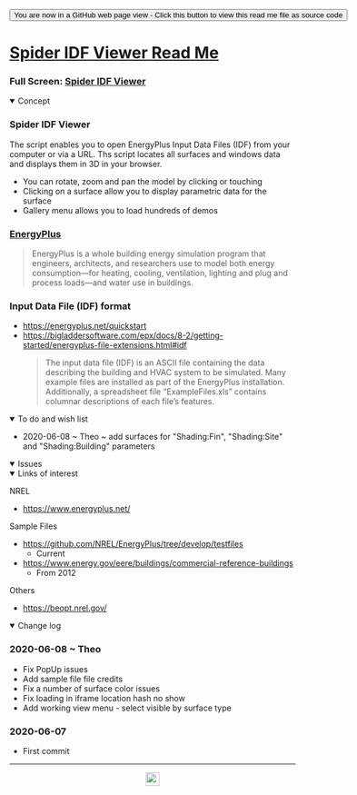 <span style=display:none; >[You are now in a GitHub source code view - click this link to view Read Me file as a web page]( https://ladybug.tools/spider-2020/sandbox/spider-idf-viewer/readme.html "View file as a web page." ) </span>

<div><input type=button class = 'btn btn-secondary btn-sm' onclick=window.location.href="https://github.com/ladybug-tools/spider-2020/tree/master/sandbox/spider-idf-viewer/";
value='You are now in a GitHub web page view - Click this button to view this read me file as source code' ></div>


# [Spider IDF Viewer Read Me]( ./readme.html )

<!--@@@
<iframe src=./index.html width=100% height=500px >Iframes are not viewable in GitHub source code view</iframe>
_Spider IDF Viewer _
@@@-->

### Full Screen: [Spider IDF Viewer]( https://www.ladybug.tools/spider-2020/sandbox/spider-idf-viewer/ )


<details open >
<summary>Concept</summary>

### Spider IDF Viewer

The script enables you to open EnergyPlus Input Data Files (IDF) from your computer or via a URL. Ths script locates all surfaces and windows data and displays them in 3D in your browser.

* You can rotate, zoom and pan the model by clicking or touching
* Clicking on a surface allow you to display parametric data for the surface
* Gallery menu allows you to load hundreds of demos


### [EnergyPlus]( https://energyplus.net/ )

> EnergyPlus is a whole building energy simulation program that engineers, architects, and researchers use to model both energy consumption—for heating, cooling, ventilation, lighting and plug and process loads—and water use in buildings. 

### Input Data File (IDF) format

* https://energyplus.net/quickstart
* https://bigladdersoftware.com/epx/docs/8-2/getting-started/energyplus-file-extensions.html#idf
    > The input data file (IDF) is an ASCII file containing the data describing the building and HVAC system to be simulated. Many example files are installed as part of the EnergyPlus installation. Additionally, a spreadsheet file “ExampleFiles.xls” contains columnar descriptions of each file’s features.

</details>

<details open >
<summary>To do and wish list </summary>

* 2020-06-08 ~ Theo ~ add surfaces for "Shading:Fin", "Shading:Site" and "Shading:Building" parameters

</details>

<details open >
<summary>Issues </summary>


</details>

<details open >
<summary>Links of interest</summary>

NREL

* https://www.energyplus.net/

Sample Files

* https://github.com/NREL/EnergyPlus/tree/develop/testfiles
    * Current
* https://www.energy.gov/eere/buildings/commercial-reference-buildings
    * From 2012

Others

* https://beopt.nrel.gov/

</details>

<details open >
<summary>Change log </summary>

### 2020-06-08 ~ Theo

* Fix PopUp issues
* Add sample file file credits
* Fix a number of surface color issues
* Fix loading in iframe location hash no show
* Add working view menu - select visible by surface type


### 2020-06-07

* First commit

</details>

***

<center title="hello! Click me to go up to the top" ><a href=javascript:window.scrollTo(0,0); > <img width=24 src="https://ladybug.tools/artwork/icons_bugs/ico/spider.ico" > </a></center>

